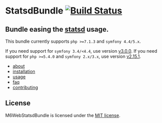 StatsdBundle [![Build Status](https://github.com/BedrockStreaming/StatsdBundle/actions/workflows/tests.yml/badge.svg)](https://github.com/BedrockStreaming/StatsdBundle/actions/workflows/tests.yml)
=======

## Bundle easing the [statsd](https://github.com/etsy/statsd/) usage.

This bundle currently supports `php >=7.1.3` and `symfony 4.4/5.x`.

If you need support for `symfony 3.4/<4.4`, use version [v3.0.0](https://github.com/M6Web/StatsdBundle/tree/v3.0.0).
If you need support for `php >=5.4.0` and `symfony 2.x/3.x`, use version [v2.15.1](https://github.com/M6Web/StatsdBundle/tree/v2.15.1).

 * [about](doc/about.md)
 * [installation](doc/installation.md)
 * [usage](doc/usage.md)
 * [faq](doc/faq.md)
 * [contributing](CONTRIBUTING.md)

## License

M6WebStatsdBundle is licensed under the [MIT license](LICENSE).
